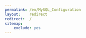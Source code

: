 ```yaml
---
permalink: /en/MySQL_Configuration
layout:    redirect
redirect:  /
sitemap:
    exclude: yes
---
```

